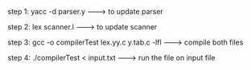 step 1: 
yacc -d parser.y  --->  to update parser

step 2:
lex scanner.l ---> to update scanner

step 3:
gcc -o compilerTest lex.yy.c y.tab.c -lfl ---> compile both files

step 4:
./compilerTest < input.txt ---> run the file on input file
